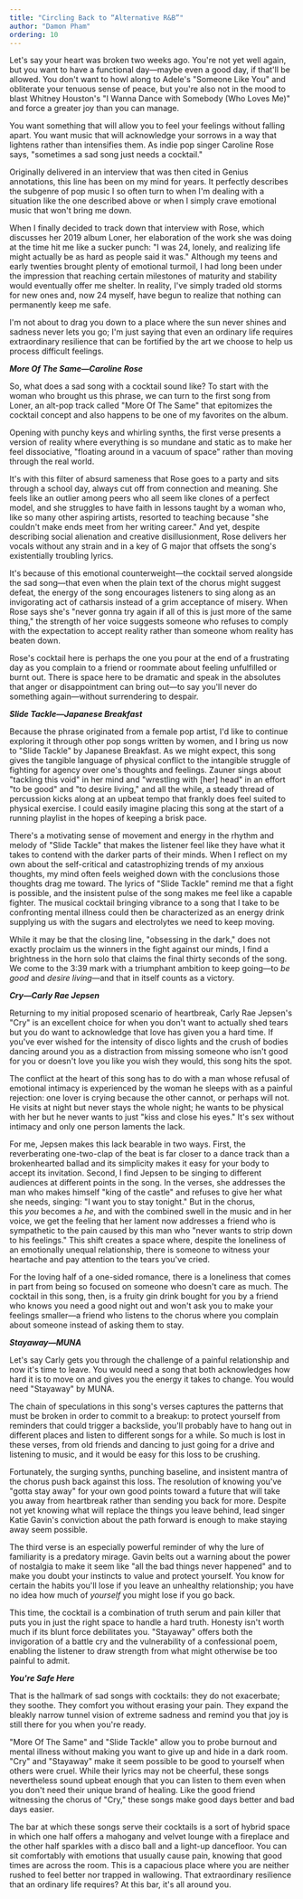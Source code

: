 ```yaml
---
title: "Circling Back to “Alternative R&B”"
author: "Damon Pham"
ordering: 10
---
```


Let's say your heart was broken two weeks ago. You're not yet well again, but you want to have a functional day—maybe even a good day, if that'll be allowed. You don't want to howl along to Adele's "Someone Like You" and obliterate your tenuous sense of peace, but you're also not in the mood to blast Whitney Houston's "I Wanna Dance with Somebody (Who Loves Me)" and force a greater joy than you can manage.

You want something that will allow you to feel your feelings without falling apart. You want music that will acknowledge your sorrows in a way that lightens rather than intensifies them. As indie pop singer Caroline Rose says, "sometimes a sad song just needs a cocktail."

Originally delivered in an interview that was then cited in Genius annotations, this line has been on my mind for years. It perfectly describes the subgenre of pop music I so often turn to when I'm dealing with a situation like the one described above or when I simply crave emotional music that won't bring me down.

When I finally decided to track down that interview with Rose, which discusses her 2019 album Loner, her elaboration of the work she was doing at the time hit me like a sucker punch: "I was 24, lonely, and realizing life might actually be as hard as people said it was." Although my teens and early twenties brought plenty of emotional turmoil, I had long been under the impression that reaching certain milestones of maturity and stability would eventually offer me shelter. In reality, I've simply traded old storms for new ones and, now 24 myself, have begun to realize that nothing can permanently keep me safe.

I'm not about to drag you down to a place where the sun never shines and sadness never lets you go; I'm just saying that even an ordinary life requires extraordinary resilience that can be fortified by the art we choose to help us process difficult feelings.

**_More Of The Same—Caroline Rose_**

So, what does a sad song with a cocktail sound like? To start with the woman who brought us this phrase, we can turn to the first song from Loner, an alt-pop track called "More Of The Same" that epitomizes the cocktail concept and also happens to be one of my favorites on the album.

Opening with punchy keys and whirling synths, the first verse presents a version of reality where everything is so mundane and static as to make her feel dissociative, "floating around in a vacuum of space" rather than moving through the real world.

It's with this filter of absurd sameness that Rose goes to a party and sits through a school day, always cut off from connection and meaning. She feels like an outlier among peers who all seem like clones of a perfect model, and she struggles to have faith in lessons taught by a woman who, like so many other aspiring artists, resorted to teaching because "she couldn't make ends meet from her writing career." And yet, despite describing social alienation and creative disillusionment, Rose delivers her vocals without any strain and in a key of G major that offsets the song's existentially troubling lyrics.

It's because of this emotional counterweight—the cocktail served alongside the sad song—that even when the plain text of the chorus might suggest defeat, the energy of the song encourages listeners to sing along as an invigorating act of catharsis instead of a grim acceptance of misery. When Rose says she's "never gonna try again if all of this is just more of the same thing," the strength of her voice suggests someone who refuses to comply with the expectation to accept reality rather than someone whom reality has beaten down.

Rose's cocktail here is perhaps the one you pour at the end of a frustrating day as you complain to a friend or roommate about feeling unfulfilled or burnt out. There is space here to be dramatic and speak in the absolutes that anger or disappointment can bring out—to say you'll never do something again—without surrendering to despair.

**_Slide Tackle—Japanese Breakfast_**

Because the phrase originated from a female pop artist, I'd like to continue exploring it through other pop songs written by women, and I bring us now to "Slide Tackle" by Japanese Breakfast. As we might expect, this song gives the tangible language of physical conflict to the intangible struggle of fighting for agency over one's thoughts and feelings. Zauner sings about "tackling this void" in her mind and "wrestling with [her] head" in an effort "to be good" and "to desire living," and all the while, a steady thread of percussion kicks along at an upbeat tempo that frankly does feel suited to physical exercise. I could easily imagine placing this song at the start of a running playlist in the hopes of keeping a brisk pace.

There's a motivating sense of movement and energy in the rhythm and melody of "Slide Tackle" that makes the listener feel like they have what it takes to contend with the darker parts of their minds. When I reflect on my own about the self-critical and catastrophizing trends of my anxious thoughts, my mind often feels weighed down with the conclusions those thoughts drag me toward. The lyrics of "Slide Tackle" remind me that a fight is possible, and the insistent pulse of the song makes me feel like a capable fighter. The musical cocktail bringing vibrance to a song that I take to be confronting mental illness could then be characterized as an energy drink supplying us with the sugars and electrolytes we need to keep moving.

While it may be that the closing line, "obsessing in the dark," does not exactly proclaim us the winners in the fight against our minds, I find a brightness in the horn solo that claims the final thirty seconds of the song. We come to the 3:39 mark with a triumphant ambition to keep going—to *be good* and *desire living*—and that in itself counts as a victory.

**_Cry—Carly Rae Jepsen_**

Returning to my initial proposed scenario of heartbreak, Carly Rae Jepsen's "Cry" is an excellent choice for when you don't want to actually shed tears but you do want to acknowledge that love has given you a hard time. If you've ever wished for the intensity of disco lights and the crush of bodies dancing around you as a distraction from missing someone who isn't good for you or doesn't love you like you wish they would, this song hits the spot.

The conflict at the heart of this song has to do with a man whose refusal of emotional intimacy is experienced by the woman he sleeps with as a painful rejection: one lover is crying because the other cannot, or perhaps will not. He visits at night but never stays the whole night; he wants to be physical with her but he never wants to just "kiss and close his eyes." It's sex without intimacy and only one person laments the lack.

For me, Jepsen makes this lack bearable in two ways. First, the reverberating one-two-clap of the beat is far closer to a dance track than a brokenhearted ballad and its simplicity makes it easy for your body to accept its invitation. Second, I find Jepsen to be singing to different audiences at different points in the song. In the verses, she addresses the man who makes himself "king of the castle" and refuses to give her what she needs, singing: "I want you to stay tonight." But in the chorus, this *you* becomes a *he*, and with the combined swell in the music and in her voice, we get the feeling that her lament now addresses a friend who is sympathetic to the pain caused by this man who "never wants to strip down to his feelings." This shift creates a space where, despite the loneliness of an emotionally unequal relationship, there is someone to witness your heartache and pay attention to the tears you've cried.

For the loving half of a one-sided romance, there is a loneliness that comes in part from being so focused on someone who doesn't care as much. The cocktail in this song, then, is a fruity gin drink bought for you by a friend who knows you need a good night out and won't ask you to make your feelings smaller—a friend who listens to the chorus where you complain about someone instead of asking them to stay.

**_Stayaway—MUNA_**

Let's say Carly gets you through the challenge of a painful relationship and now it's time to leave. You would need a song that both acknowledges how hard it is to move on and gives you the energy it takes to change. You would need "Stayaway" by MUNA.

The chain of speculations in this song's verses captures the patterns that must be broken in order to commit to a breakup: to protect yourself from reminders that could trigger a backslide, you'll probably have to hang out in different places and listen to different songs for a while. So much is lost in these verses, from old friends and dancing to just going for a drive and listening to music, and it would be easy for this loss to be crushing.

Fortunately, the surging synths, punching baseline, and insistent mantra of the chorus push back against this loss. The resolution of knowing you've "gotta stay away" for your own good points toward a future that will take you away from heartbreak rather than sending you back for more. Despite not yet knowing what will replace the things you leave behind, lead singer Katie Gavin's conviction about the path forward is enough to make staying away seem possible.

The third verse is an especially powerful reminder of why the lure of familiarity is a predatory mirage. Gavin belts out a warning about the power of nostalgia to make it seem like "all the bad things never happened" and to make you doubt your instincts to value and protect yourself. You know for certain the habits you'll lose if you leave an unhealthy relationship; you have no idea how much of *yourself* you might lose if you go back.

This time, the cocktail is a combination of truth serum and pain killer that puts you in just the right space to handle a hard truth. Honesty isn't worth much if its blunt force debilitates you. "Stayaway" offers both the invigoration of a battle cry and the vulnerability of a confessional poem, enabling the listener to draw strength from what might otherwise be too painful to admit.

**_You're Safe Here_**

That is the hallmark of sad songs with cocktails: they do not exacerbate; they soothe. They comfort you without erasing your pain. They expand the bleakly narrow tunnel vision of extreme sadness and remind you that joy is still there for you when you're ready.

"More Of The Same" and "Slide Tackle" allow you to probe burnout and mental illness without making you want to give up and hide in a dark room. "Cry" and "Stayaway" make it seem possible to be good to yourself when others were cruel. While their lyrics may not be cheerful, these songs nevertheless sound upbeat enough that you can listen to them even when you don't need their unique brand of healing. Like the good friend witnessing the chorus of "Cry," these songs make good days better and bad days easier.

The bar at which these songs serve their cocktails is a sort of hybrid space in which one half offers a mahogany and velvet lounge with a fireplace and the other half sparkles with a disco ball and a light-up dancefloor. You can sit comfortably with emotions that usually cause pain, knowing that good times are across the room. This is a capacious place where you are neither rushed to feel better nor trapped in wallowing. That extraordinary resilience that an ordinary life requires? At this bar, it's all around you.
